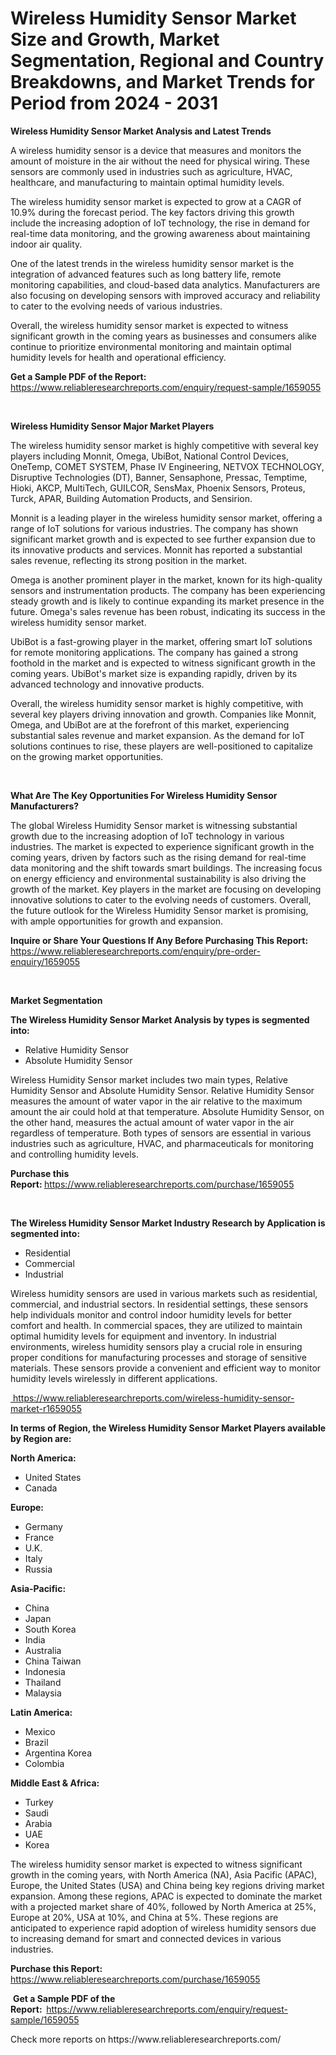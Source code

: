 <p><h1>Wireless Humidity Sensor Market Size and Growth, Market Segmentation, Regional and Country Breakdowns, and Market Trends for Period from 2024 -  2031</h1></p><p><strong>Wireless Humidity Sensor Market Analysis and Latest Trends</strong></p>
<p><p>A wireless humidity sensor is a device that measures and monitors the amount of moisture in the air without the need for physical wiring. These sensors are commonly used in industries such as agriculture, HVAC, healthcare, and manufacturing to maintain optimal humidity levels.</p><p>The wireless humidity sensor market is expected to grow at a CAGR of 10.9% during the forecast period. The key factors driving this growth include the increasing adoption of IoT technology, the rise in demand for real-time data monitoring, and the growing awareness about maintaining indoor air quality.</p><p>One of the latest trends in the wireless humidity sensor market is the integration of advanced features such as long battery life, remote monitoring capabilities, and cloud-based data analytics. Manufacturers are also focusing on developing sensors with improved accuracy and reliability to cater to the evolving needs of various industries.</p><p>Overall, the wireless humidity sensor market is expected to witness significant growth in the coming years as businesses and consumers alike continue to prioritize environmental monitoring and maintain optimal humidity levels for health and operational efficiency.</p></p>
<p><strong>Get a Sample PDF of the Report:&nbsp;</strong> <a href="https://www.reliableresearchreports.com/enquiry/request-sample/1659055">https://www.reliableresearchreports.com/enquiry/request-sample/1659055</a></p>
<p>&nbsp;</p>
<p><strong>Wireless Humidity Sensor Major Market Players</strong></p>
<p><p>The wireless humidity sensor market is highly competitive with several key players including Monnit, Omega, UbiBot, National Control Devices, OneTemp, COMET SYSTEM, Phase IV Engineering, NETVOX TECHNOLOGY, Disruptive Technologies (DT), Banner, Sensaphone, Pressac, Temptime, Hioki, AKCP, MultiTech, GUILCOR, SensMax, Phoenix Sensors, Proteus, Turck, APAR, Building Automation Products, and Sensirion.</p><p>Monnit is a leading player in the wireless humidity sensor market, offering a range of IoT solutions for various industries. The company has shown significant market growth and is expected to see further expansion due to its innovative products and services. Monnit has reported a substantial sales revenue, reflecting its strong position in the market.</p><p>Omega is another prominent player in the market, known for its high-quality sensors and instrumentation products. The company has been experiencing steady growth and is likely to continue expanding its market presence in the future. Omega's sales revenue has been robust, indicating its success in the wireless humidity sensor market.</p><p>UbiBot is a fast-growing player in the market, offering smart IoT solutions for remote monitoring applications. The company has gained a strong foothold in the market and is expected to witness significant growth in the coming years. UbiBot's market size is expanding rapidly, driven by its advanced technology and innovative products.</p><p>Overall, the wireless humidity sensor market is highly competitive, with several key players driving innovation and growth. Companies like Monnit, Omega, and UbiBot are at the forefront of this market, experiencing substantial sales revenue and market expansion. As the demand for IoT solutions continues to rise, these players are well-positioned to capitalize on the growing market opportunities.</p></p>
<p>&nbsp;</p>
<p><strong>What Are The Key Opportunities For Wireless Humidity Sensor Manufacturers?</strong></p>
<p><p>The global Wireless Humidity Sensor market is witnessing substantial growth due to the increasing adoption of IoT technology in various industries. The market is expected to experience significant growth in the coming years, driven by factors such as the rising demand for real-time data monitoring and the shift towards smart buildings. The increasing focus on energy efficiency and environmental sustainability is also driving the growth of the market. Key players in the market are focusing on developing innovative solutions to cater to the evolving needs of customers. Overall, the future outlook for the Wireless Humidity Sensor market is promising, with ample opportunities for growth and expansion.</p></p>
<p><strong>Inquire or Share Your Questions If Any Before Purchasing This Report:</strong> <a href="https://www.reliableresearchreports.com/enquiry/pre-order-enquiry/1659055">https://www.reliableresearchreports.com/enquiry/pre-order-enquiry/1659055</a></p>
<p>&nbsp;</p>
<p><strong>Market Segmentation</strong></p>
<p><strong>The Wireless Humidity Sensor Market Analysis by types is segmented into:</strong></p>
<p><ul><li>Relative Humidity Sensor</li><li>Absolute Humidity Sensor</li></ul></p>
<p><p>Wireless Humidity Sensor market includes two main types, Relative Humidity Sensor and Absolute Humidity Sensor. Relative Humidity Sensor measures the amount of water vapor in the air relative to the maximum amount the air could hold at that temperature. Absolute Humidity Sensor, on the other hand, measures the actual amount of water vapor in the air regardless of temperature. Both types of sensors are essential in various industries such as agriculture, HVAC, and pharmaceuticals for monitoring and controlling humidity levels.</p></p>
<p><strong>Purchase this Report:&nbsp;</strong><a href="https://www.reliableresearchreports.com/purchase/1659055">https://www.reliableresearchreports.com/purchase/1659055</a></p>
<p>&nbsp;</p>
<p><strong>The Wireless Humidity Sensor Market Industry Research by Application is segmented into:</strong></p>
<p><ul><li>Residential</li><li>Commercial</li><li>Industrial</li></ul></p>
<p><p>Wireless humidity sensors are used in various markets such as residential, commercial, and industrial sectors. In residential settings, these sensors help individuals monitor and control indoor humidity levels for better comfort and health. In commercial spaces, they are utilized to maintain optimal humidity levels for equipment and inventory. In industrial environments, wireless humidity sensors play a crucial role in ensuring proper conditions for manufacturing processes and storage of sensitive materials. These sensors provide a convenient and efficient way to monitor humidity levels wirelessly in different applications.</p></p>
<p><a href="https://www.reliableresearchreports.com/wireless-humidity-sensor-market-r1659055">&nbsp;https://www.reliableresearchreports.com/wireless-humidity-sensor-market-r1659055</a></p>
<p><strong>In terms of Region, the Wireless Humidity Sensor Market Players available by Region are:</strong></p>
<p>
    <p> <strong> North America: </strong>
        <ul>
            <li>United States</li>
            <li>Canada</li>
        </ul>
        </p> 
    <p> <strong> Europe: </strong>
        <ul>
            <li>Germany</li>
            <li>France</li>
            <li>U.K.</li>
            <li>Italy</li>
            <li>Russia</li>
        </ul>
        </p> 
    <p> <strong> Asia-Pacific: </strong>
        <ul>
            <li>China</li>
            <li>Japan</li>
            <li>South Korea</li>
            <li>India</li>
            <li>Australia</li>
            <li>China Taiwan</li>
            <li>Indonesia</li>
            <li>Thailand</li>
            <li>Malaysia</li>
        </ul>
        </p> 
    <p> <strong> Latin America: </strong>
        <ul>
            <li>Mexico</li>
            <li>Brazil</li>
            <li>Argentina Korea</li>
            <li>Colombia</li>
        </ul>
        </p> 
    <p> <strong> Middle East & Africa: </strong>
        <ul>
            <li>Turkey</li>
            <li>Saudi</li>
            <li>Arabia</li>
            <li>UAE</li>
            <li>Korea</li>
        </ul>
    </p>
    </p>
<p><p>The wireless humidity sensor market is expected to witness significant growth in the coming years, with North America (NA), Asia Pacific (APAC), Europe, the United States (USA) and China being key regions driving market expansion. Among these regions, APAC is expected to dominate the market with a projected market share of 40%, followed by North America at 25%, Europe at 20%, USA at 10%, and China at 5%. These regions are anticipated to experience rapid adoption of wireless humidity sensors due to increasing demand for smart and connected devices in various industries.</p></p>
<p><strong>Purchase this Report: </strong><a href="https://www.reliableresearchreports.com/purchase/1659055">https://www.reliableresearchreports.com/purchase/1659055</a></p>
<p>&nbsp;<strong>Get a Sample PDF of the Report:&nbsp;&nbsp;</strong><a href="https://www.reliableresearchreports.com/enquiry/request-sample/1659055">https://www.reliableresearchreports.com/enquiry/request-sample/1659055</a></p>
<p><strong></strong></p>
<p>Check more reports on https://www.reliableresearchreports.com/</p>